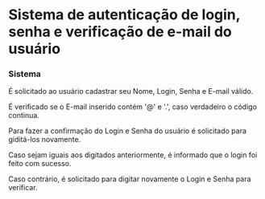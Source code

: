 # Sistema de autenticação de login, senha e verificação de e-mail do usuário

### Sistema
É solicitado ao usuário cadastrar seu Nome, Login, Senha e E-mail válido.

É verificado se o E-mail inserido contém '@' e '.', caso verdadeiro o código continua.

Para fazer a confirmação do Login e Senha do usuário é solicitado para giditá-los novamente.

Caso sejam iguais aos digitados anteriormente, é informado que o login foi feito com sucesso.

Caso contrário, é solicitado para digitar novamente o Login e Senha para verificar.
